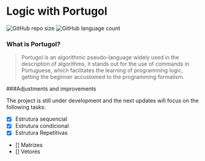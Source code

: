 
# Logic with Portugol


![GitHub repo size](https://img.shields.io/badge/Logic-Algorithms-green)
![GitHub language count](https://img.shields.io/badge/Language-Portugol-blue)

### What is Portugol?

>Portugol is an algorithmic pseudo-language widely used in the description of algorithms, it stands out for the use of commands in Portuguese, which facilitates the learning of programming logic, getting the beginner accustomed to the programming formalism.

###Adjustments and improvements

The project is still under development and the next updates will focus on the following tasks:
- [x] Estrutura sequencial
- [x] Estrutura condicional
- [x] Estrutura Repetitivas
- [] Matrizes
- [] Vetores



